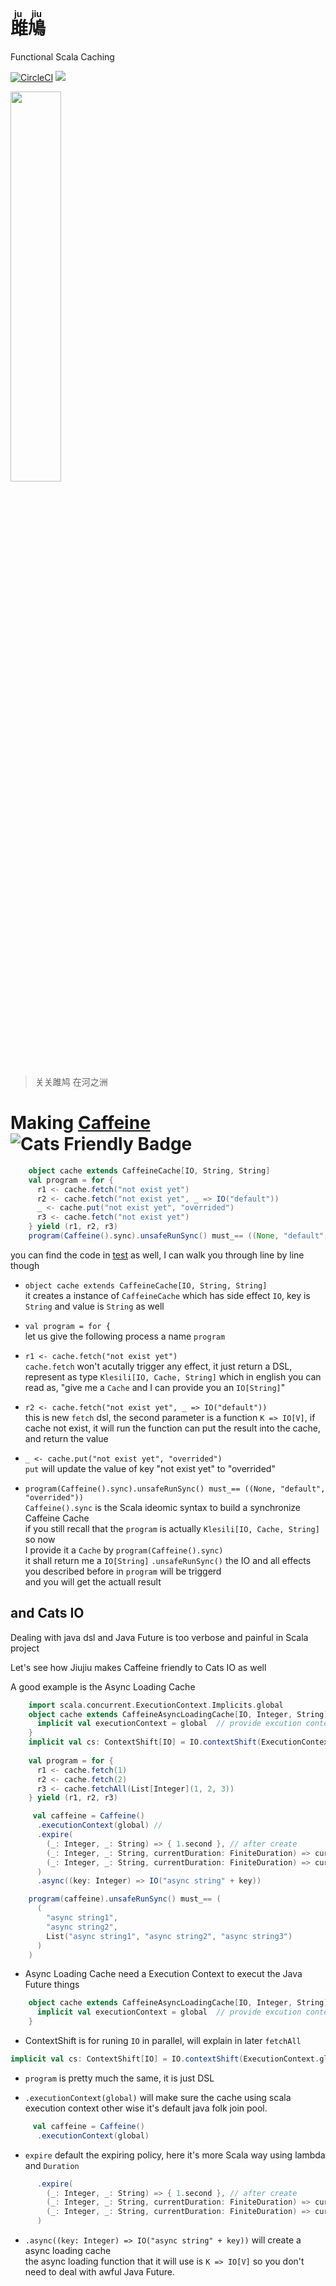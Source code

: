# <ruby><rb>雎鳩</rb><rt>ju jiu</rt></ruby>

Functional Scala Caching

[![CircleCI](https://circleci.com/gh/jcouyang/jujiu.svg?style=svg)](https://circleci.com/gh/jcouyang/jujiu)
[![](https://jitpack.io/v/jcouyang/jujiu.svg)](https://jitpack.io/#jcouyang/jujiu)

[<img src=https://upload.wikimedia.org/wikipedia/commons/7/7e/Imperial_Encyclopaedia_-_Animal_Kingdom_-_pic009_-_%E9%9B%8E%E9%B3%A9%E5%9C%96.svg width=40%/>](https://en.wikisource.org/wiki/zh:%E5%8F%A4%E4%BB%8A%E5%9C%96%E6%9B%B8%E9%9B%86%E6%88%90/%E5%8D%9A%E7%89%A9%E5%BD%99%E7%B7%A8/%E7%A6%BD%E8%9F%B2%E5%85%B8/%E7%AC%AC011%E5%8D%B7)
> 关关雎鸠 在河之洲

# Making [Caffeine](https://github.com/ben-manes/caffeine) ![Cats Friendly Badge](https://typelevel.org/cats/img/cats-badge-tiny.png) 

```scala
    object cache extends CaffeineCache[IO, String, String]
    val program = for {
      r1 <- cache.fetch("not exist yet")
      r2 <- cache.fetch("not exist yet", _ => IO("default"))
      _ <- cache.put("not exist yet", "overrided")
      r3 <- cache.fetch("not exist yet")
    } yield (r1, r2, r3)
    program(Caffeine().sync).unsafeRunSync() must_== ((None, "default", "overrided"))
```
you can find the code in [test](https://github.com/jcouyang/jujiu/blob/master/src/test/scala/us/oyanglul/JujiuSpec.scala) as well, I can walk you through line by line though

- `object cache extends CaffeineCache[IO, String, String]` \
  it creates a instance of `CaffeineCache` which has side effect `IO`, key is `String` and value is `String` as well
- `val program = for {` \
let us give the following process a name `program`
- `r1 <- cache.fetch("not exist yet")` \
 `cache.fetch` won't acutally trigger any effect, it just return a DSL, represent as type `Klesili[IO, Cache, String]`
 which in english you can read as, "give me a `Cache` and I can provide you an `IO[String]`"

- `r2 <- cache.fetch("not exist yet", _ => IO("default"))` \
  this is new `fetch` dsl, the second parameter is a function `K => IO[V]`, if cache not exist, it will run the function can put the result into the cache, and return the value

- `_ <- cache.put("not exist yet", "overrided")` \
  `put` will update the value of key "not exist yet" to "overrided"

- `program(Caffeine().sync).unsafeRunSync() must_== ((None, "default", "overrided"))` \
  `Caffeine().sync` is the Scala ideomic syntax to build a synchronize Caffeine Cache \
  if you still recall that the `program` is actually `Klesili[IO, Cache, String]` so now \
  I provide it a `Cache` by `program(Caffeine().sync)` \
  it shall return me a `IO[String]`
  `.unsafeRunSync()` the IO and all effects you described before in `program` will be triggerd \
  and you will get the actuall result
  
## and Cats IO
Dealing with java dsl and Java Future is too verbose and painful in Scala project

Let's see how Jiujiu makes Caffeine friendly to Cats IO as well

A good example is the Async Loading Cache
```scala
    import scala.concurrent.ExecutionContext.Implicits.global
    object cache extends CaffeineAsyncLoadingCache[IO, Integer, String] {
      implicit val executionContext = global  // provide excution context for exec Future
    }
    implicit val cs: ContextShift[IO] = IO.contextShift(ExecutionContext.global) // context shift for parallel fetchAll
    
    val program = for {
      r1 <- cache.fetch(1)
      r2 <- cache.fetch(2)
      r3 <- cache.fetchAll(List[Integer](1, 2, 3))
    } yield (r1, r2, r3)

     val caffeine = Caffeine()
      .executionContext(global) //
      .expire(
        (_: Integer, _: String) => { 1.second }, // after create
        (_: Integer, _: String, currentDuration: FiniteDuration) => currentDuration, // after write
        (_: Integer, _: String, currentDuration: FiniteDuration) => currentDuration // after read
      )
      .async((key: Integer) => IO("async string" + key))

    program(caffeine).unsafeRunSync() must_== (
      (
        "async string1",
        "async string2",
        List("async string1", "async string2", "async string3")
      ) 
    )
```

- Async Loading Cache need a Execution Context to execut the Java Future things

```scala
    object cache extends CaffeineAsyncLoadingCache[IO, Integer, String] {
      implicit val executionContext = global  // provide excution context for exec Future
    }
```


- ContextShift is for runing `IO` in parallel, will explain in later `fetchAll`
```scala
implicit val cs: ContextShift[IO] = IO.contextShift(ExecutionContext.global)
```

- `program` is pretty much the same, it is just DSL

- `.executionContext(global)` will make sure the cache using scala execution context other wise it's default java folk join pool.
```scala
     val caffeine = Caffeine()
      .executionContext(global)
```

-  `expire` default the expiring policy, here it's more Scala way using lambda and `Duration`
```scala
      .expire(
        (_: Integer, _: String) => { 1.second }, // after create
        (_: Integer, _: String, currentDuration: FiniteDuration) => currentDuration, // after write
        (_: Integer, _: String, currentDuration: FiniteDuration) => currentDuration // after read
      )
```
- `.async((key: Integer) => IO("async string" + key))` will create a async loading cache \
the async loading function that it will use is `K => IO[V]` so you don't need to deal with awful Java Future.
